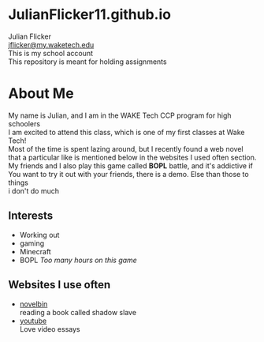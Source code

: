 # JulianFlicker11.github.io  
Julian Flicker  
jflicker@my.waketech.edu  
This is my school account  
This repository is meant for holding assignments  

# About Me
My name is Julian, and I am in the WAKE Tech CCP program for high schoolers  
I am excited to attend this class, which is one of my first classes at Wake Tech!  
Most of the time is spent lazing around, but I recently found a web novel  
that a particular like is mentioned below in the websites I used often section.  
My friends and I also play this game called **BOPL** battle, and it's addictive if  
You want to try it out with your friends, there is a demo. Else than those to things  
i don't do much
## Interests
* Working out
* gaming 
 * Minecraft
 * BOPL 
*Too many hours on this game*
 
## Websites I use often

* [novelbin](https://novelbin.com/)  
reading a book called shadow slave  
* [youtube](https://www.youtube.com/)  
Love video essays
